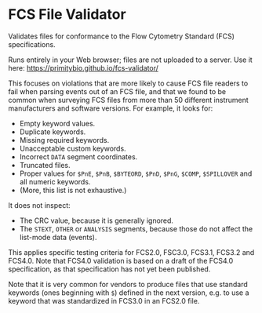 # FCS File Validator

Validates files for conformance to the Flow Cytometry Standard (FCS)
specifications.

Runs entirely in your Web browser; files are not uploaded to a server. Use it
here: https://primitybio.github.io/fcs-validator/

This focuses on violations that are more likely to cause FCS file readers to
fail when parsing events out of an FCS file, and that we found to be common when
surveying FCS files from more than 50 different instrument manufacturers and
software versions. For example, it looks for:

  * Empty keyword values.
  * Duplicate keywords.
  * Missing required keywords.
  * Unacceptable custom keywords.
  * Incorrect `DATA` segment coordinates.
  * Truncated files.
  * Proper values for `$PnE`, `$PnB`, `$BYTEORD`, `$PnD`, `$PnG`, `$COMP`,
    `$SPILLOVER` and all numeric keywords.
  * (More, this list is not exhaustive.)

It does not inspect:

  * The CRC value, because it is generally ignored.
  * The `STEXT`, `OTHER` or `ANALYSIS` segments, because those do not affect the
    list-mode data (events).

This applies specific testing criteria for FCS2.0, FSC3.0, FCS3.1, FCS3.2 and
FCS4.0. Note that FCS4.0 validation is based on a draft of the FCS4.0
specification, as that specification has not yet been published.

Note that it is very common for vendors to produce files that use standard
keywords (ones beginning with `$`) defined in the next version, e.g. to use a
keyword that was standardized in FCS3.0 in an FCS2.0 file.
